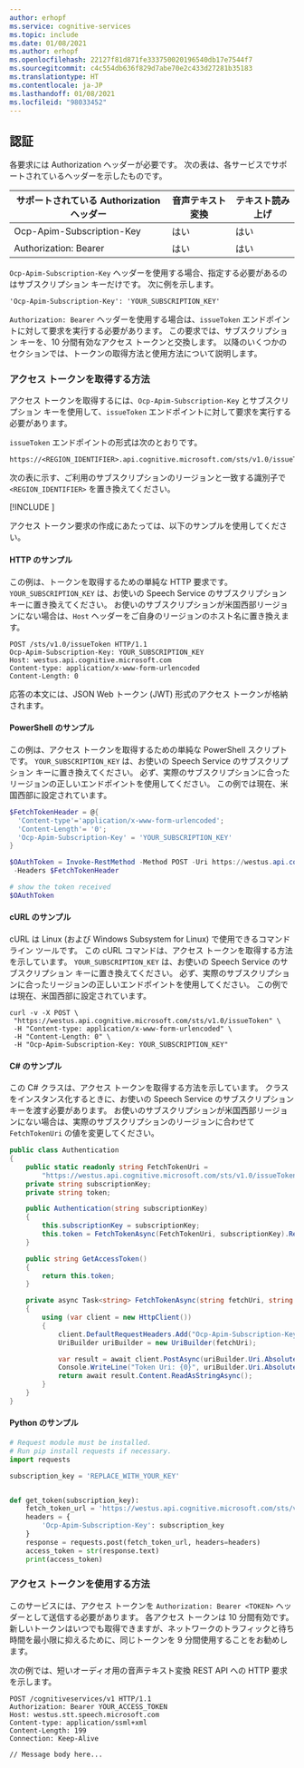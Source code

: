 ```yaml
---
author: erhopf
ms.service: cognitive-services
ms.topic: include
ms.date: 01/08/2021
ms.author: erhopf
ms.openlocfilehash: 22127f81d871fe333750020196540db17e7544f7
ms.sourcegitcommit: c4c554db636f829d7abe70e2c433d27281b35183
ms.translationtype: HT
ms.contentlocale: ja-JP
ms.lasthandoff: 01/08/2021
ms.locfileid: "98033452"
---
```

## <a name="authentication"></a>認証

各要求には Authorization ヘッダーが必要です。 次の表は、各サービスでサポートされているヘッダーを示したものです。

| サポートされている Authorization ヘッダー | 音声テキスト変換 | テキスト読み上げ |
|------------------------|----------------|----------------|
| Ocp-Apim-Subscription-Key | はい | はい |
| Authorization: Bearer | はい | はい |

`Ocp-Apim-Subscription-Key` ヘッダーを使用する場合、指定する必要があるのはサブスクリプション キーだけです。 次に例を示します。

```http
'Ocp-Apim-Subscription-Key': 'YOUR_SUBSCRIPTION_KEY'
```

`Authorization: Bearer` ヘッダーを使用する場合は、`issueToken` エンドポイントに対して要求を実行する必要があります。 この要求では、サブスクリプション キーを、10 分間有効なアクセス トークンと交換します。 以降のいくつかのセクションでは、トークンの取得方法と使用方法について説明します。

### <a name="how-to-get-an-access-token"></a>アクセス トークンを取得する方法

アクセス トークンを取得するには、`Ocp-Apim-Subscription-Key` とサブスクリプション キーを使用して、`issueToken` エンドポイントに対して要求を実行する必要があります。

`issueToken` エンドポイントの形式は次のとおりです。

```http
https://<REGION_IDENTIFIER>.api.cognitive.microsoft.com/sts/v1.0/issueToken
```

次の表に示す、ご利用のサブスクリプションのリージョンと一致する識別子で `<REGION_IDENTIFIER>` を置き換えてください。

[!INCLUDE [](cognitive-services-speech-service-region-identifier.md)]

アクセス トークン要求の作成にあたっては、以下のサンプルを使用してください。

#### <a name="http-sample"></a>HTTP のサンプル

この例は、トークンを取得するための単純な HTTP 要求です。 `YOUR_SUBSCRIPTION_KEY` は、お使いの Speech Service のサブスクリプション キーに置き換えてください。 お使いのサブスクリプションが米国西部リージョンにない場合は、`Host` ヘッダーをご自身のリージョンのホスト名に置き換えます。

```http
POST /sts/v1.0/issueToken HTTP/1.1
Ocp-Apim-Subscription-Key: YOUR_SUBSCRIPTION_KEY
Host: westus.api.cognitive.microsoft.com
Content-type: application/x-www-form-urlencoded
Content-Length: 0
```

応答の本文には、JSON Web トークン (JWT) 形式のアクセス トークンが格納されます。

#### <a name="powershell-sample"></a>PowerShell のサンプル

この例は、アクセス トークンを取得するための単純な PowerShell スクリプトです。 `YOUR_SUBSCRIPTION_KEY` は、お使いの Speech Service のサブスクリプション キーに置き換えてください。 必ず、実際のサブスクリプションに合ったリージョンの正しいエンドポイントを使用してください。 この例では現在、米国西部に設定されています。

```powershell
$FetchTokenHeader = @{
  'Content-type'='application/x-www-form-urlencoded';
  'Content-Length'= '0';
  'Ocp-Apim-Subscription-Key' = 'YOUR_SUBSCRIPTION_KEY'
}

$OAuthToken = Invoke-RestMethod -Method POST -Uri https://westus.api.cognitive.microsoft.com/sts/v1.0/issueToken
 -Headers $FetchTokenHeader

# show the token received
$OAuthToken

```

#### <a name="curl-sample"></a>cURL のサンプル

cURL は Linux (および Windows Subsystem for Linux) で使用できるコマンドライン ツールです。 この cURL コマンドは、アクセス トークンを取得する方法を示しています。 `YOUR_SUBSCRIPTION_KEY` は、お使いの Speech Service のサブスクリプション キーに置き換えてください。 必ず、実際のサブスクリプションに合ったリージョンの正しいエンドポイントを使用してください。 この例では現在、米国西部に設定されています。

```console
curl -v -X POST \
 "https://westus.api.cognitive.microsoft.com/sts/v1.0/issueToken" \
 -H "Content-type: application/x-www-form-urlencoded" \
 -H "Content-Length: 0" \
 -H "Ocp-Apim-Subscription-Key: YOUR_SUBSCRIPTION_KEY"
```

#### <a name="c-sample"></a>C# のサンプル

この C# クラスは、アクセス トークンを取得する方法を示しています。 クラスをインスタンス化するときに、お使いの Speech Service のサブスクリプション キーを渡す必要があります。 お使いのサブスクリプションが米国西部リージョンにない場合は、実際のサブスクリプションのリージョンに合わせて `FetchTokenUri` の値を変更してください。

```csharp
public class Authentication
{
    public static readonly string FetchTokenUri =
        "https://westus.api.cognitive.microsoft.com/sts/v1.0/issueToken";
    private string subscriptionKey;
    private string token;

    public Authentication(string subscriptionKey)
    {
        this.subscriptionKey = subscriptionKey;
        this.token = FetchTokenAsync(FetchTokenUri, subscriptionKey).Result;
    }

    public string GetAccessToken()
    {
        return this.token;
    }

    private async Task<string> FetchTokenAsync(string fetchUri, string subscriptionKey)
    {
        using (var client = new HttpClient())
        {
            client.DefaultRequestHeaders.Add("Ocp-Apim-Subscription-Key", subscriptionKey);
            UriBuilder uriBuilder = new UriBuilder(fetchUri);

            var result = await client.PostAsync(uriBuilder.Uri.AbsoluteUri, null);
            Console.WriteLine("Token Uri: {0}", uriBuilder.Uri.AbsoluteUri);
            return await result.Content.ReadAsStringAsync();
        }
    }
}
```

#### <a name="python-sample"></a>Python のサンプル

```python
# Request module must be installed.
# Run pip install requests if necessary.
import requests

subscription_key = 'REPLACE_WITH_YOUR_KEY'


def get_token(subscription_key):
    fetch_token_url = 'https://westus.api.cognitive.microsoft.com/sts/v1.0/issueToken'
    headers = {
        'Ocp-Apim-Subscription-Key': subscription_key
    }
    response = requests.post(fetch_token_url, headers=headers)
    access_token = str(response.text)
    print(access_token)
```

### <a name="how-to-use-an-access-token"></a>アクセス トークンを使用する方法

このサービスには、アクセス トークンを `Authorization: Bearer <TOKEN>` ヘッダーとして送信する必要があります。 各アクセス トークンは 10 分間有効です。 新しいトークンはいつでも取得できますが、ネットワークのトラフィックと待ち時間を最小限に抑えるために、同じトークンを 9 分間使用することをお勧めします。

次の例では、短いオーディオ用の音声テキスト変換 REST API への HTTP 要求を示します。

```http
POST /cognitiveservices/v1 HTTP/1.1
Authorization: Bearer YOUR_ACCESS_TOKEN
Host: westus.stt.speech.microsoft.com
Content-type: application/ssml+xml
Content-Length: 199
Connection: Keep-Alive

// Message body here...
```
